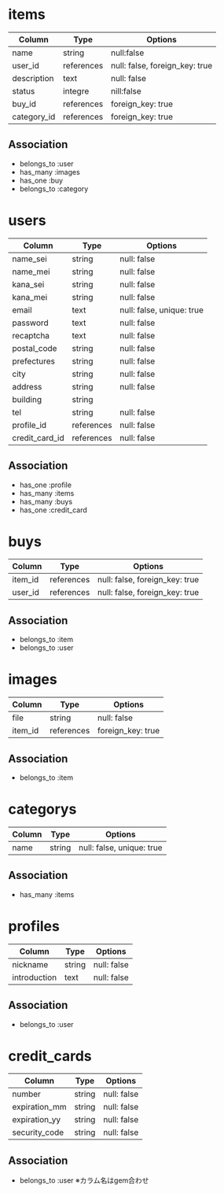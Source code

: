 
# items
|Column|Type|Options|
|------|----|-------|
|name|string|null:false|
|user_id|references|null: false, foreign_key: true|
|description|text|null: false|
|status|integre|nill:false|
|buy_id|references|foreign_key: true|
|category_id|references|foreign_key: true|

## Association
- belongs_to :user
- has_many :images
- has_one :buy
- belongs_to :category

# users
|Column|Type|Options|
|------|----|-------|
|name_sei|string|null: false|
|name_mei|string|null: false|
|kana_sei|string|null: false|
|kana_mei|string|null: false|
|email|text|null: false, unique: true|
|password|text|null: false|
|recaptcha|text|null: false|
|postal_code|string|null: false|
|prefectures|string|null: false|
|city|string|null: false|
|address|string| null: false|
|building|string||
|tel|string|null: false|
|profile_id|references|null: false|
|credit_card_id|references|null: false|

## Association
- has_one :profile
- has_many :items
- has_many :buys
- has_one :credit_card

# buys
|Column|Type|Options|
|------|----|-------|
|item_id|references|null: false, foreign_key: true|
|user_id|references|null: false, foreign_key: true|

## Association
- belongs_to :item
- belongs_to :user

# images
|Column|Type|Options|
|------|----|-------|
|file|string|null: false|
|item_id|references|foreign_key: true|

## Association
- belongs_to :item

# categorys
|Column|Type|Options|
|------|----|-------|
|name|string|null: false, unique: true|

## Association
- has_many :items

# profiles
|Column|Type|Options|
|------|----|-------|
|nickname|string|null: false|
|introduction|text|null: false|

## Association
- belongs_to :user

# credit_cards
|Column|Type|Options|
|------|----|-------|
|number|string|null: false|
|expiration_mm|string|null: false|
|expiration_yy|string|null: false|
|security_code|string|null: false|

## Association
- belongs_to :user
※カラム名はgem合わせ